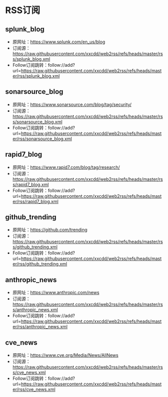 # RSS订阅

## splunk_blog
- 原网址：https://www.splunk.com/en_us/blog
- 订阅源：https://raw.githubusercontent.com/xxcdd/web2rss/refs/heads/master/rss/splunk_blog.xml
- Follow订阅跳转：follow://add?url=https://raw.githubusercontent.com/xxcdd/web2rss/refs/heads/master/rss/splunk_blog.xml

## sonarsource_blog
- 原网址：https://www.sonarsource.com/blog/tag/security/
- 订阅源：https://raw.githubusercontent.com/xxcdd/web2rss/refs/heads/master/rss/sonarsource_blog.xml
- Follow订阅跳转：follow://add?url=https://raw.githubusercontent.com/xxcdd/web2rss/refs/heads/master/rss/sonarsource_blog.xml

## rapid7_blog
- 原网址：https://www.rapid7.com/blog/tag/research/
- 订阅源：https://raw.githubusercontent.com/xxcdd/web2rss/refs/heads/master/rss/rapid7_blog.xml
- Follow订阅跳转：follow://add?url=https://raw.githubusercontent.com/xxcdd/web2rss/refs/heads/master/rss/rapid7_blog.xml

## github_trending
- 原网址：https://github.com/trending
- 订阅源：https://raw.githubusercontent.com/xxcdd/web2rss/refs/heads/master/rss/github_trending.xml
- Follow订阅跳转：follow://add?url=https://raw.githubusercontent.com/xxcdd/web2rss/refs/heads/master/rss/github_trending.xml

## anthropic_news
- 原网址：https://www.anthropic.com/news
- 订阅源：https://raw.githubusercontent.com/xxcdd/web2rss/refs/heads/master/rss/anthropic_news.xml
- Follow订阅跳转：follow://add?url=https://raw.githubusercontent.com/xxcdd/web2rss/refs/heads/master/rss/anthropic_news.xml

## cve_news
- 原网址：https://www.cve.org/Media/News/AllNews
- 订阅源：https://raw.githubusercontent.com/xxcdd/web2rss/refs/heads/master/rss/cve_news.xml
- Follow订阅跳转：follow://add?url=https://raw.githubusercontent.com/xxcdd/web2rss/refs/heads/master/rss/cve_news.xml

